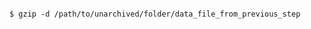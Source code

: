 <!-- layout:code post: database-backup_mysql -->

```

$ gzip -d /path/to/unarchived/folder/data_file_from_previous_step

```
